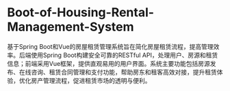 # Boot-of-Housing-Rental-Management-System
基于Spring Boot和Vue的房屋租赁管理系统旨在简化房屋租赁流程，提高管理效率。后端使用Spring Boot构建安全可靠的RESTful API，处理用户、房源和租赁信息；前端采用Vue框架，提供直观易用的用户界面。系统主要功能包括房源发布、在线咨询、租赁合同管理和支付功能，帮助房东和租客高效对接，提升租赁体验，优化房产管理流程，促进租赁市场的透明与便利。

